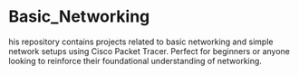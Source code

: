 # Basic_Networking
his repository contains projects related to basic networking and simple network setups using Cisco Packet Tracer. Perfect for beginners or anyone looking to reinforce their foundational understanding of networking.
